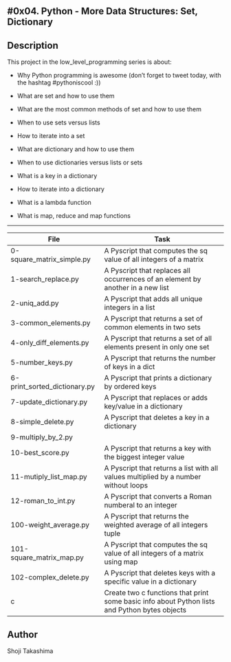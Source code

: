 #0x04. Python - More Data Structures: Set, Dictionary
---
## Description

This project in the low_level_programming series is about:

* Why Python programming is awesome (don’t forget to tweet today, with the hashtag #pythoniscool :))

* What are set and how to use them

* What are the most common methods of set and how to use them

* When to use sets versus lists

* How to iterate into a set

* What are dictionary and how to use them

* When to use dictionaries versus lists or sets

* What is a key in a dictionary

* How to iterate into a dictionary

* What is a lambda function

* What is map, reduce and map functions

---
File|Task
---|---
0-square_matrix_simple.py | A Pyscript that computes the sq value of all integers of a matrix
1-search_replace.py | A Pyscript that replaces all occurrences of an element by another in a new list
2-uniq_add.py | A Pyscript that adds all unique integers in a list
3-common_elements.py | A Pyscript that returns a set of common elements in two sets
4-only_diff_elements.py | A Pyscript that returns a set of all elements present in only one set
5-number_keys.py | A Pyscript that returns the number of keys in a dict
6-print_sorted_dictionary.py | A Pyscript that prints a dictionary by ordered keys
7-update_dictionary.py | A Pyscript that replaces or adds key/value in a dictionary
8-simple_delete.py | A Pyscript that deletes a key in a dictionary
9-multiply_by_2.py | 
10-best_score.py | A Pyscript that returns a key with the biggest integer value
11-mutiply_list_map.py | A Pyscript that returns a list with all values multiplied by a number without loops
12-roman_to_int.py | A Pyscript that converts a Roman numberal to an integer
100-weight_average.py | A Pyscript that returns the weighted average of all integers tuple
101-square_matrix_map.py | A Pyscript that computes the sq value of all integers of a matrix using map
102-complex_delete.py | A Pyscript that deletes keys with a specific value in a dictionary
c | Create two c functions that print some basic info about Python lists and Python bytes objects

## Author
 Shoji Takashima
